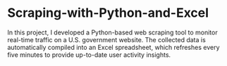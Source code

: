 # Scraping-with-Python-and-Excel
In this project, I developed a Python-based web scraping tool to monitor real-time traffic on a U.S. government website. The collected data is automatically compiled into an Excel spreadsheet, which refreshes every five minutes to provide up-to-date user activity insights.
